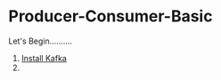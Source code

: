 # Producer-Consumer-Basic

Let's Begin..........

1. [Install Kafka](https://github.com/rajeshpp/Kafka-Projects/blob/main/Installation/readme.md)
2. 
